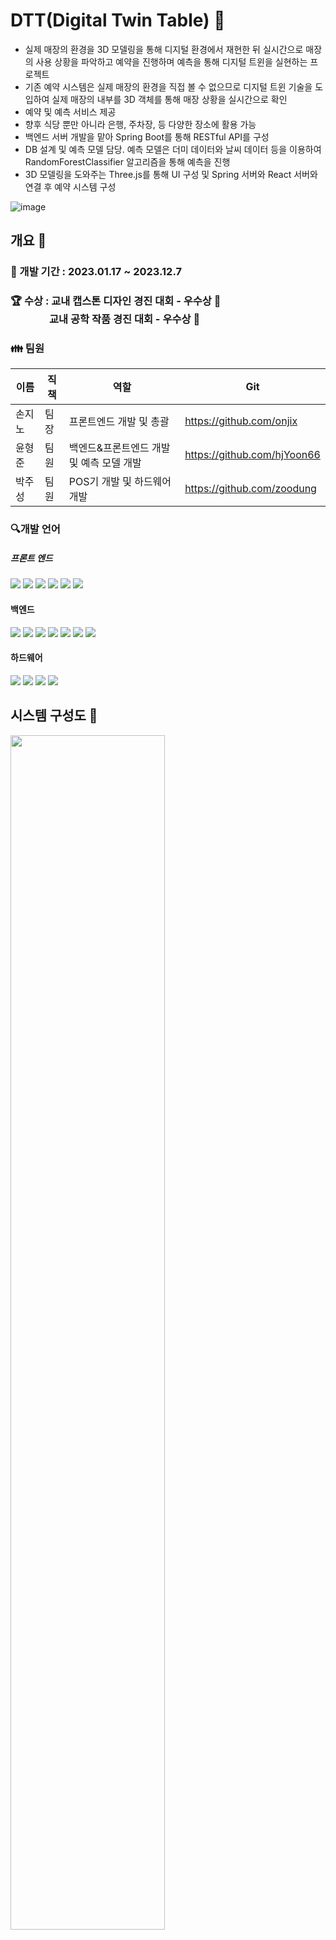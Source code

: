 # DTT(Digital Twin Table) 🏩
* 실제 매장의 환경을 3D 모델링을 통해 디지털 환경에서 재현한 뒤 실시간으로 매장의 사용 상황을 파악하고 예약을 진행하며 예측을 통해 디지털 트윈을 실현하는 프로젝트
* 기존 예약 시스템은 실제 매장의 환경을 직접 볼 수 없으므로 디지털 트윈 기술을 도입하여 실제 매장의 내부를 3D 객체를 통해 매장 상황을 실시간으로 확인
* 예약 및 예측 서비스 제공
* 향후 식당 뿐만 아니라 은행, 주차장, 등 다양한 장소에 활용 가능
* 백엔드 서버 개발을 맡아 Spring Boot를 통해 RESTful API를 구성
* DB 설계 및 예측 모델 담당. 예측 모델은 더미 데이터와 날씨 데이터 등을 이용하여 RandomForestClassifier 알고리즘을 통해 예측을 진행
* 3D 모델링을 도와주는 Three.js를 통해 UI 구성 및 Spring 서버와 React 서버와 연결 후 예약 시스템 구성

![image](https://github.com/hjYoon66/Studypang/assets/101798354/249e22ed-8f3b-43da-ae3c-f6ccc463ea30)

## 개요 🚀
### 📆 개발 기간 : 2023.01.17 ~ 2023.12.7  
### 🏆 수상 : 교내 캡스톤 디자인 경진 대회 - 우수상 🏅<br>  &nbsp; &nbsp;&nbsp;&nbsp;&nbsp;&nbsp;&nbsp;&nbsp;&nbsp;&nbsp;&nbsp;&nbsp;&nbsp;&nbsp; 교내 공학 작품 경진 대회 - 우수상 🏅

### 👪 팀원  

|이름|직책|역할|Git|
|---|---|---|---|
|손지노|팀장|프론트엔드 개발 및 총괄|https://github.com/onjix|
|윤형준|팀원|백엔드&프론트엔드 개발 및 예측 모델 개발 |https://github.com/hjYoon66|
|박주성|팀원|POS기 개발 및 하드웨어 개발|https://github.com/zoodung|

### 🔍개발 언어
##### 프론트 엔드

<img src="https://img.shields.io/badge/Intellij IDEA-000000?style=for-the-badge&logo=Intellij IDEA&logoColor=white"> <img src="https://img.shields.io/badge/JavaScript-F7DF1E?style=for-the-badge&logo=JavaScript&logoColor=white"> <img src="https://img.shields.io/badge/React-61DAFB?style=for-the-badge&logo=React&logoColor=white">  <img src="https://img.shields.io/badge/Bootstrap-7952B3?style=for-the-badge&logo=Bootstrap&logoColor=white">  <img src="https://img.shields.io/badge/Three.js-000000?style=for-the-badge&logo=Three.js&logoColor=white"> <img src="https://img.shields.io/badge/React Router-CA4245?style=for-the-badge&logo=React Router&logoColor=white"> 

#### 백엔드 
<img src="https://img.shields.io/badge/Intellij IDEA-000000?style=for-the-badge&logo=Intellij IDEA&logoColor=white"> <img src="https://img.shields.io/badge/Spring Boot-6DB33F?style=for-the-badge&logo=Spring Boot&logoColor=white"> <img src="https://img.shields.io/badge/MySQL-4479A1?style=for-the-badge&logo=MySQL&logoColor=white"> <img src="https://img.shields.io/badge/Python-3776AB?style=for-the-badge&logo=Python&logoColor=white"> <img src="https://img.shields.io/badge/Flask-000000?style=for-the-badge&logo=Flask&logoColor=white"> <img src="https://img.shields.io/badge/Hibernate-59666C?style=for-the-badge&logo=Hibernate&logoColor=white"> <img src="https://img.shields.io/badge/scikit learn-F7931E?style=for-the-badge&logo=scikit-learn&logoColor=white"> 

#### 하드웨어
<img src="https://img.shields.io/badge/Android Studio-3DDC84?style=for-the-badge&logo=Android Studio&logoColor=white"> <img src="https://img.shields.io/badge/C++-00599C?style=for-the-badge&logo=C++&logoColor=white"> <img src="https://img.shields.io/badge/Android-34A853?style=for-the-badge&logo=Android&logoColor=white"> <img src="https://img.shields.io/badge/Firebase-FFCA28?style=for-the-badge&logo=Firebase&logoColor=white"> 

## 시스템 구성도 📁
<img src = "https://github.com/hjYoon66/Studypang/assets/101798354/060d67f5-ca87-47ce-91f0-efd4ffe26959" width="70%" height="70%">

## 실행 화면 👓
### 실시간으로 확인할 수 있는 테이블 상태 ⚠️
<img src = "https://github.com/hjYoon66/Studypang/assets/101798354/171c2f64-7520-4b79-afd4-3d7391a277a1" width = "70%" height = "70%">
<img src = "https://github.com/hjYoon66/Studypang/assets/101798354/fcc41cce-7d48-442e-af20-682f1f899bf8" width = "70%" height = "70%">

### 디지털 트윈을 이용하기 위한 예측 🤖
<img src = "https://github.com/hjYoon66/Studypang/assets/101798354/c915dd9a-7cae-4a07-bcdc-4bb138516fda" width = "50%" height = "50%">
<img src = "https://github.com/hjYoon66/Studypang/assets/101798354/43973574-db12-49d9-8a2d-6d1f4151fc1d" width = "70%" height = "70%">

### 예약 시간 확인 및 예약 진행 📅
<img src = "https://github.com/hjYoon66/Studypang/assets/101798354/9988a2d0-5a60-4fcb-9c00-af958e7b202e" width = "50%" height = "50%">
<img src = "https://github.com/hjYoon66/Studypang/assets/101798354/f3f8175a-e32b-4734-8e87-5fdcb40aceb3" width = "50%" height = "50%">   


## 느낀점 🎤
* Git을 통해 역할 분배와 협업을 진행. 백엔드 개발 부분을 맡아 Spring Framework를 더욱 자세히 배울 수 있었고 몰랐던 부분들을 서로 협업하여 개발을 진행. 클라이언트 측과 프록시 문제가 있었지만 해결. 서버에서 계속해서 DB를 조회하는 문제가 있었지만 SSE 기술을 공부하고 적용하여 문제를 해결.





